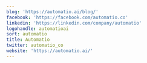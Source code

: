 ```yaml
---
blog: 'https://automatio.ai/blog/'
facebook: 'https://facebook.com/automatio.co'
linkedin: 'https://linkedin.com/company/automatio'
logohandle: automatioai
sort: automatio
title: Automatio
twitter: automatio_co
website: 'https://automatio.ai/'
---
```

